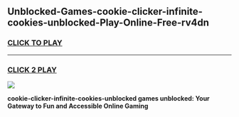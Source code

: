 
## Unblocked-Games-cookie-clicker-infinite-cookies-unblocked-Play-Online-Free-rv4dn
<h3>
<a href="https://premium76.site?title=cookie-clicker-infinite-cookies-unblocked&ref=26A">CLICK TO PLAY</a></h3>
<hr>

<h3>
<a href="https://premium76.site?title=cookie-clicker-infinite-cookies-unblocked&ref=26A">CLICK 2 PLAY</a>
  
</h3>

<a href="https://premium76.site?title=cookie-clicker-infinite-cookies-unblocked&ref=26A"><img src="https://clearcache.store/games.png"></a>


**cookie-clicker-infinite-cookies-unblocked games unblocked: Your Gateway to Fun and Accessible Online Gaming**
